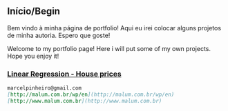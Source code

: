 ## Início/Begin

Bem vindo à minha página de portfolio! Aqui eu irei colocar alguns projetos de minha autoria. Espero que goste!

Welcome to my portfolio page! Here i will put some of my own projects. Hope you enjoy it!

### [Linear Regression - House prices](https://github.com/marcelpinheiro/malum/blob/master/AmesHousing/HousePrices.ipynb)


```markdown
marcelpinheiro@gmail.com
[http://malum.com.br/wp/en](http://malum.com.br/wp/en)
[http://www.malum.com.br](http://www.malum.com.br)
```

